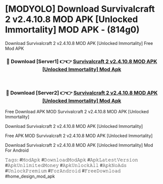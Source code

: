 # [MODYOLO] Download Survivalcraft 2 v2.4.10.8 MOD APK [Unlocked Immortality] MOD APK - (814g0)
Download Survivalcraft 2 v2.4.10.8 MOD APK [Unlocked Immortality] Free Mod APK

<div align="center">
<h3>🔴 Download [Server1] 👉👉 <a href="https://apk-comot.site?title=Survivalcraft_2_v2.4.10.8_MOD_APK_[Unlocked_Immortality]">Survivalcraft 2 v2.4.10.8 MOD APK [Unlocked Immortality] Mod Apk</a></h3><br>

<h3>🔴 Download [Server2] 👉👉 <a href="https://apk-comot.site?title=Survivalcraft_2_v2.4.10.8_MOD_APK_[Unlocked_Immortality]">Survivalcraft 2 v2.4.10.8 MOD APK [Unlocked Immortality] Mod Apk</a></h3>
</div>


Free Download APK MOD Survivalcraft 2 v2.4.10.8 MOD APK [Unlocked Immortality]

Download Survivalcraft 2 v2.4.10.8 MOD APK [Unlocked Immortality] 

Free APK MOD Survivalcraft 2 v2.4.10.8 MOD APK [Unlocked Immortality] 

Download Survivalcraft 2 v2.4.10.8 MOD APK [Unlocked Immortality] Mod For Android

𝚃𝚊𝚐𝚜: #𝙼𝚘𝚍𝙰𝚙𝚔 #𝙳𝚘𝚠𝚗𝚕𝚘𝚊𝚍𝙼𝚘𝚍𝙰𝚙𝚔 #𝙰𝚙𝚔𝙻𝚊𝚝𝚎𝚜𝚝𝚅𝚎𝚛𝚜𝚒𝚘𝚗 #𝙰𝚙𝚔𝚄𝚗𝚕𝚒𝚖𝚒𝚝𝚎𝚍𝙼𝚘𝚗𝚎𝚢 #𝙰𝚙𝚔𝚄𝚗𝚕𝚘𝚌𝚔𝙰𝚕𝚕 #𝙰𝚙𝚔𝙽𝚘𝙰𝚍𝚜 #𝚄𝚗𝚕𝚘𝚌𝚔𝙿𝚛𝚎𝚖𝚒𝚞𝚖 #𝙵𝚘𝚛𝙰𝚗𝚍𝚛𝚘𝚒𝚍 #𝙵𝚛𝚎𝚎𝙳𝚘𝚠𝚗𝚕𝚘𝚊𝚍 #home_design_mod_apk